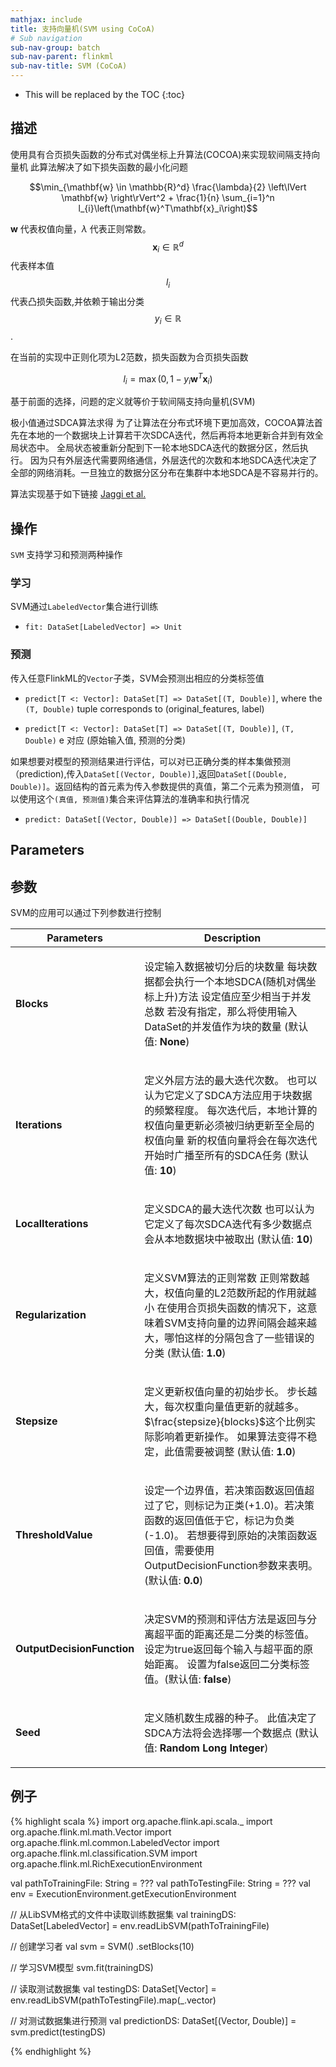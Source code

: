 ```yaml
---
mathjax: include
title: 支持向量机(SVM using CoCoA)
# Sub navigation
sub-nav-group: batch
sub-nav-parent: flinkml
sub-nav-title: SVM (CoCoA)
---
```

<!--
Licensed to the Apache Software Foundation (ASF) under one
or more contributor license agreements.  See the NOTICE file
distributed with this work for additional information
regarding copyright ownership.  The ASF licenses this file
to you under the Apache License, Version 2.0 (the
"License"); you may not use this file except in compliance
with the License.  You may obtain a copy of the License at

  http://www.apache.org/licenses/LICENSE-2.0

Unless required by applicable law or agreed to in writing,
software distributed under the License is distributed on an
"AS IS" BASIS, WITHOUT WARRANTIES OR CONDITIONS OF ANY
KIND, either express or implied.  See the License for the
specific language governing permissions and limitations
under the License.
-->

* This will be replaced by the TOC
{:toc}

## 描述


使用具有合页损失函数的分布式对偶坐标上升算法(COCOA)来实现软间隔支持向量机
此算法解决了如下损失函数的最小化问题

$$\min_{\mathbf{w} \in \mathbb{R}^d} \frac{\lambda}{2} \left\lVert \mathbf{w} \right\rVert^2 + \frac{1}{n} \sum_{i=1}^n l_{i}\left(\mathbf{w}^T\mathbf{x}_i\right)$$

$\mathbf{w}$ 代表权值向量，$\lambda$ 代表正则常数。$$\mathbf{x}_i \in \mathbb{R}^d$$ 代表样本值$$l_{i}$$ 代表凸损失函数,并依赖于输出分类$$y_{i} \in \mathbb{R}$$.

在当前的实现中正则化项为L2范数，损失函数为合页损失函数

  $$l_{i} = \max\left(0, 1 - y_{i} \mathbf{w}^T\mathbf{x}_i \right)$$

基于前面的选择，问题的定义就等价于软间隔支持向量机(SVM)


极小值通过SDCA算法求得
为了让算法在分布式环境下更加高效，COCOA算法首先在本地的一个数据块上计算若干次SDCA迭代，然后再将本地更新合并到有效全局状态中。
全局状态被重新分配到下一轮本地SDCA迭代的数据分区，然后执行。
因为只有外层迭代需要网络通信，外层迭代的次数和本地SDCA迭代决定了全部的网络消耗。一旦独立的数据分区分布在集群中本地SDCA是不容易并行的。

算法实现基于如下链接
[Jaggi et al.](http://arxiv.org/abs/1409.1458)

## 操作

`SVM` 支持学习和预测两种操作

### 学习

SVM通过`LabeledVector`集合进行训练

* `fit: DataSet[LabeledVector] => Unit`

### 预测

传入任意FlinkML的`Vector`子类，SVM会预测出相应的分类标签值

* `predict[T <: Vector]: DataSet[T] => DataSet[(T, Double)]`, where the `(T, Double)` tuple
  corresponds to (original_features, label)

* `predict[T <: Vector]: DataSet[T] => DataSet[(T, Double)]`,  `(T, Double)` e
  对应 (原始输入值, 预测的分类)

如果想要对模型的预测结果进行评估，可以对已正确分类的样本集做预测（prediction),传入`DataSet[(Vector, Double)]`,返回`DataSet[(Double, Double)]`。返回结构的首元素为传入参数提供的真值，第二个元素为预测值，
可以使用这个`(真值, 预测值)`集合来评估算法的准确率和执行情况
* `predict: DataSet[(Vector, Double)] => DataSet[(Double, Double)]`

## Parameters
## 参数

SVM的应用可以通过下列参数进行控制

<table class="table table-bordered">
<thead>
  <tr>
    <th class="text-left" style="width: 20%">Parameters</th>
    <th class="text-center">Description</th>
  </tr>
</thead>

<tbody>
  <tr>
    <td><strong>Blocks</strong></td>
    <td>
      <p>
        设定输入数据被切分后的块数量
        每块数据都会执行一个本地SDCA(随机对偶坐标上升)方法
        设定值应至少相当于并发总数
        若没有指定，那么将使用输入DataSet的并发值作为块的数量
        (默认值: <strong>None</strong>)
      </p>
    </td>
  </tr>
  <tr>
    <td><strong>Iterations</strong></td>
    <td>
      <p>
        定义外层方法的最大迭代次数。
        也可以认为它定义了SDCA方法应用于块数据的频繁程度。
        每次迭代后，本地计算的权值向量更新必须被归纳更新至全局的权值向量
        新的权值向量将会在每次迭代开始时广播至所有的SDCA任务
        (默认值: <strong>10</strong>)
      </p>
    </td>
  </tr>
  <tr>
    <td><strong>LocalIterations</strong></td>
    <td>
      <p>
        定义SDCA的最大迭代次数
        也可以认为它定义了每次SDCA迭代有多少数据点会从本地数据块中被取出
        (默认值: <strong>10</strong>)
      </p>
    </td>
  </tr>
  <tr>
    <td><strong>Regularization</strong></td>
    <td>
      <p>
        定义SVM算法的正则常数
        正则常数越大，权值向量的L2范数所起的作用就越小
        在使用合页损失函数的情况下，这意味着SVM支持向量的边界间隔会越来越大，哪怕这样的分隔包含了一些错误的分类
        (默认值: <strong>1.0</strong>)
      </p>
    </td>
  </tr>
  <tr>
    <td><strong>Stepsize</strong></td>
    <td>
      <p>
        定义更新权值向量的初始步长。
        步长越大，每次权重向量值更新的就越多。
        $\frac{stepsize}{blocks}$这个比例实际影响着更新操作。
        如果算法变得不稳定，此值需要被调整
        (默认值: <strong>1.0</strong>)
      </p>
    </td>
  </tr>
  <tr>
    <td><strong>ThresholdValue</strong></td>
    <td>
      <p>
        设定一个边界值，若决策函数返回值超过了它，则标记为正类(+1.0)。若决策函数的返回值低于它，标记为负类(-1.0)。
        若想要得到原始的决策函数返回值，需要使用OutputDecisionFunction参数来表明。(默认值: <strong>0.0</strong>)
      </p>
    </td>
  </tr>
  <tr>
    <td><strong>OutputDecisionFunction</strong></td>
    <td>
      <p>
        决定SVM的预测和评估方法是返回与分离超平面的距离还是二分类的标签值。设定为true返回每个输入与超平面的原始距离。
        设置为false返回二分类标签值。(默认值: <strong>false</strong>)
      </p>
    </td>
  </tr>
  <tr>
  <td><strong>Seed</strong></td>
  <td>
    <p>
      定义随机数生成器的种子。
      此值决定了SDCA方法将会选择哪一个数据点
      (默认值: <strong>Random Long Integer</strong>)
    </p>
  </td>
</tr>
</tbody>
</table>

## 例子

{% highlight scala %}
import org.apache.flink.api.scala._
import org.apache.flink.ml.math.Vector
import org.apache.flink.ml.common.LabeledVector
import org.apache.flink.ml.classification.SVM
import org.apache.flink.ml.RichExecutionEnvironment

val pathToTrainingFile: String = ???
val pathToTestingFile: String = ???
val env = ExecutionEnvironment.getExecutionEnvironment

// 从LibSVM格式的文件中读取训练数据集
val trainingDS: DataSet[LabeledVector] = env.readLibSVM(pathToTrainingFile)

// 创建学习者
val svm = SVM()
  .setBlocks(10)

// 学习SVM模型
svm.fit(trainingDS)

// 读取测试数据集
val testingDS: DataSet[Vector] = env.readLibSVM(pathToTestingFile).map(_.vector)

// 对测试数据集进行预测
val predictionDS: DataSet[(Vector, Double)] = svm.predict(testingDS)

{% endhighlight %}
